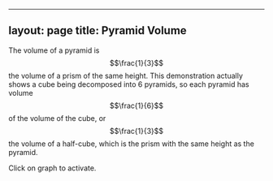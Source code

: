 <script src="processing.min.js"></script>
<canvas data-processing-sources="pyramid.pde"></canvas>

---
layout: page
title: Pyramid Volume
---

The volume of a pyramid is $$\frac{1}{3}$$ the volume of a prism of the same
height.  This demonstration actually shows a cube being decomposed into 6
pyramids, so each pyramid has volume $$\frac{1}{6}$$ of the volume of the cube,
or $$\frac{1}{3}$$ the volume of a half-cube, which is the prism with the same
height as the pyramid.

Click on graph to activate.


